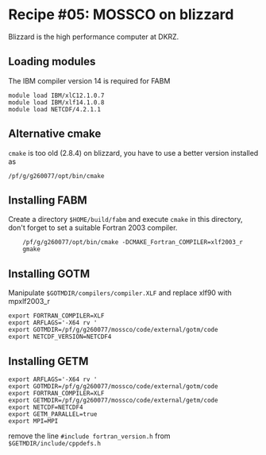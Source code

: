 # Recipe #05: MOSSCO on blizzard

Blizzard is the high performance computer at DKRZ.

## Loading modules

The IBM compiler version 14 is required for FABM 

    module load IBM/xlC12.1.0.7
	module load IBM/xlf14.1.0.8 
	module load NETCDF/4.2.1.1
	
## Alternative cmake

`cmake` is too old (2.8.4) on blizzard, you have to use a better version installed as

	/pf/g/g260077/opt/bin/cmake
	
## Installing FABM

Create a directory `$HOME/build/fabm` and execute `cmake` in this directory, don't forget to set a suitable Fortran 2003 compiler.

		/pf/g/g260077/opt/bin/cmake -DCMAKE_Fortran_COMPILER=xlf2003_r
		gmake
		

## Installing GOTM

Manipulate `$GOTMDIR/compilers/compiler.XLF` and replace xlf90 with mpxlf2003_r

	export FORTRAN_COMPILER=XLF
	export ARFLAGS='-X64 rv '
	export GOTMDIR=/pf/g/g260077/mossco/code/external/gotm/code
	export NETCDF_VERSION=NETCDF4
	
## Installing GETM

	export ARFLAGS='-X64 rv '
	export GOTMDIR=/pf/g/g260077/mossco/code/external/gotm/code
	export FORTRAN_COMPILER=XLF
	export GETMDIR=/pf/g/g260077/mossco/code/external/getm/code
	export NETCDF=NETCDF4 
	export GETM_PARALLEL=true
	export MPI=MPI
	
remove the line `#include fortran_version.h` from `$GETMDIR/include/cppdefs.h`


	
